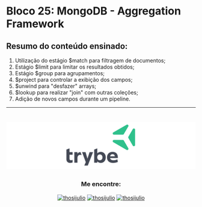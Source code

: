 # Bloco 25: MongoDB - Aggregation Framework

## Resumo do conteúdo ensinado:

1. Utilização do estágio $match para filtragem de documentos;
2. Estágio $limit para limitar os resultados obtidos;
3. Estágio $group para agrupamentos;
4. $project para controlar a exibição dos campos;
5. $unwind para "desfazer" arrays;
6. $lookup para realizar "join" com outras coleções;
7. Adição de novos campos durante um pipeline.

---

<h1 align="center">
    <img alt="Trybe" src="https://github.com/thosijulio/trybe-projects/blob/main/trybe-logo.png"/>
</h1>
<h3 align=center>Me encontre:</h3>
<p align=center>
<a href="https://www.linkedin.com/in/thosijulio/" target="blank"><img align="center" src="https://cdn.jsdelivr.net/npm/simple-icons@3.0.1/icons/linkedin.svg" alt="thosijulio" height="20" width="20" /></a>
<a href="https://www.github.com/thosijulio/" target="blank"><img align="center" src="https://cdn.jsdelivr.net/npm/simple-icons@3.0.1/icons/github.svg" alt="thosijulio" height="20" width="20" /></a>
<a href="https://www.instagram.com/thosijulio" target="blank"><img align="center" src="https://cdn.jsdelivr.net/npm/simple-icons@3.0.1/icons/instagram.svg" alt="thosijulio" height="20" width="20" /></a>
</p>
